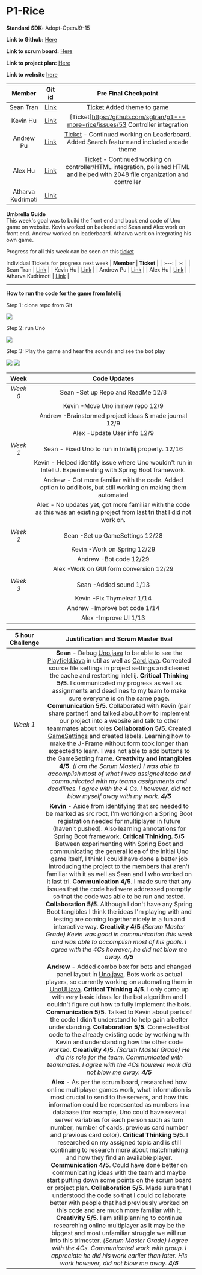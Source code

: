 # P1-Rice
**Standard SDK:** Adopt-OpenJ9-15

**Link to Github:** [Here](https://github.com/sgtran/p1---more-rice)

**Link to scrum board:** [Here](https://github.com/sgtran/p1---more-rice/projects/3)

**Link to project plan:** [Here](https://docs.google.com/document/d/1J7p0vuNPozwbu0-tjaQCutQNg-10E0QndgibnOdazJU/edit?usp=sharing)

**Link to website** [here](http://offsec.gq:8080/cards)

| **Member** | **Git id** | **Pre Final Checkpoint** |
| :---:   | :-: | :--------: |
| Sean Tran | [Link](https://github.com/sgtran) |[Ticket](https://github.com/sgtran/p1---more-rice/issues/52) Added theme to game |
| Kevin Hu |  [Link](https://github.com/keviin0)  | [Ticket]https://github.com/sgtran/p1---more-rice/issues/53 Controller integration |
| Andrew Pu |  [Link](https://github.com/andrewzpu) | [Ticket](https://github.com/sgtran/p1---more-rice/issues/48) - Continued working on Leaderboard. Added Search feature and included arcade theme |
| Alex Hu | [Link](https://github.com/AlexH04) | [Ticket](https://github.com/sgtran/p1---more-rice/issues/50) - Continued working on controller/HTML integration, polished HTML and helped with 2048 file organization and controller |
| Atharva Kudrimoti | [Link](https://github.com/athkud123) | |

 **Umbrella Guide**    
This week's goal was to build the front end and back end code of Uno game on website.
Kevin worked on backend and Sean and Alex work on front end.
Andrew worked on leaderboard.
Atharva work on integrating his own game.

Progress for all this week can be seen on this [ticket](https://github.com/sgtran/p1---more-rice/issues/49)

Individual Tickets for progress next week
| **Member** | **Ticket** |
| :---:   | :-: |
| Sean Tran | [Link](https://github.com/sgtran/p1---more-rice/issues/52) |
| Kevin Hu |  [Link](https://github.com/sgtran/p1---more-rice/issues/25)  |
| Andrew Pu |  [Link](https://github.com/sgtran/p1---more-rice/issues/48) |
| Alex Hu | [Link](https://github.com/sgtran/p1---more-rice/issues/50) |
| Atharva Kudrimoti | [Link](https://github.com/sgtran/p1---more-rice/issues/27) |





_____________________________________________________________________________________

 **How to run the code for the game from Intellij**    
 
Step 1: clone repo from Git 

![](resources/1.16.5.PNG)

Step 2: run Uno 

![](resources/1.16.1.PNG)

Step 3: Play the game and hear the sounds and see the bot play 

![](resources/1.16.2.PNG) 
![](resources/1.16.3.PNG)




| **Week** | **Code Updates** |         
| :---:   | :-: |
| *Week 0*| Sean -Set up Repo and ReadMe 12/8 |
|         | Kevin -Move Uno in new repo  12/9|
|         | Andrew -Brainstormed project ideas & made journal  12/9|
|         | Alex -Update User info 12/9|
|         |  
| *Week 1*| Sean - Fixed Uno to run in Intellij properly. 12/16|
|         | Kevin - Helped identify issue where Uno wouldn't run in IntelliJ. Experimenting with Spring Boot framework.|
|         | Andrew - Got more familiar with the code. Added option to add bots, but still working on making them automated|
|         | Alex - No updates yet, got more familiar with the code as this was an existing project from last tri that I did not work on.|
|         |                            |
| *Week 2*| Sean -Set up GameSettings 12/28 |
|         | Kevin -Work on Spring  12/29|
|         | Andrew -Bot code  12/29|
|         | Alex -Work on GUI form conversion 12/29|
|         |
| *Week 3*| Sean -Added sound 1/13 |
|         | Kevin -Fix Thymeleaf  1/14|
|         | Andrew -Improve bot code  1/14|
|         | Alex -Improve UI 1/13|






| **5 hour Challenge** | **Justification and Scrum Master Eval** |         
| :---:   | :-: |
| *Week 1*| **Sean** - Debug [Uno.java](https://github.com/sgtran/p1---rice/blob/main/src/ui/Uno.java) to be able to see the [Playfield.java](https://github.com/sgtran/p1---rice/blob/main/src/util/Playfield.java) in util as well as [Card.java](https://github.com/sgtran/p1---rice/blob/main/src/util/Card.java). Corrected source file settings in project settings and cleared the cache and restarting intellij. **Critical Thinking 5/5**. I communicated my progress as well as assignments and deadlines to my team to make sure everyone is on the same page. **Communication 5/5**. Collaborated with Kevin (pair share partner) and talked about how to implement our project into a website and talk to other teammates about roles **Collaboration 5/5**. Created [GameSettings](https://github.com/sgtran/p1---rice/blob/main/src/ui/GameSettings.java) and created labels. Learning how to make the J-Frame without form took longer than expected to learn. I was not able to add buttons to the GameSetting frame. **Creativity and intangibles 4/5**.        *(I am the Scrum Master) I was able to accomplish most of what I was assigned todo and communicated with my teams assignments and deadlines. I agree with the 4 Cs. I however, did not blow myself away with my work. **4/5***  |
|         | **Kevin** - Aside from identifying that src needed to be marked as src root, I'm working on a Spring Boot registration needed for multiplayer in future (haven't pushed).  Also learning annotations for Spring Boot framework. **Critical Thinking. 5/5** Between experimenting with Spring Boot and communicating the general idea of the initial Uno game itself, I think I could have done a better job introducing the project to the members that aren't familiar with it as well as Sean and I who worked on it last tri. **Communication 4/5**. I made sure that any issues that the code had were addressed promptly so that the code was able to be run and tested. **Collaboration 5/5**. Although I don't have any Spring Boot tangibles I think the ideas I'm playing with and testing are coming together nicely in a fun and interactive way. **Creativity 4/5**        *(Scrum Master Grade) Kevin was good in communication this week and was able to accomplish most of his goals. I agree with the 4Cs however, he did not blow me away. **4/5***|
|         | **Andrew** - Added combo box for bots and changed panel layout in [Uno.java](https://github.com/sgtran/p1---rice/blob/main/src/ui/Uno.java). Bots work as actual players, so currently working on automating them in [UnoUI.java](https://github.com/sgtran/p1---rice/blob/main/src/util/Card.java). **Critical Thinking 4/5**. I only came up with very basic ideas for the bot algorithm and I couldn't figure out how to fully implement the bots. **Communication 5/5**. Talked to Kevin about parts of the code I didn't understand to help gain a better understanding. **Collaboration 5/5**. Connected bot code to the already existing code by working with Kevin and understanding how the other code worked. **Creativity 4/5**.       *(Scrum Master Grade) He did his role for the team. Communicated with teammates. I agree with the 4Cs however work did not blow me away. **4/5*** |
|         | **Alex** - As per the scrum board, researched how online multiplayer games work, what information is most crucial to send to the servers, and how this information could be represented as numbers in a database (for example, Uno could have several server variables for each person such as turn number, number of cards, previous card number and previous card color). **Critical Thinking 5/5**. I researched on my assigned topic and is still continuing to research more about matchmaking and how they find an available player. **Communication 4/5**. Could have done better on communicating ideas with the team and maybe start putting down some points on the scrum board or project plan. **Collaboration 5/5**. Made sure that I understood the code so that I could collaborate better with people that had previously worked on this code and are much more familiar with it. **Creativity 5/5**. I am still planning to continue researching online multiplayer as it may be the biggest and most unfamiliar struggle we will run into this trimester.         *(Scrum Master Grade) I agree with the 4Cs. Communicated work with group. I appreciate he did his work earlier than later. His work however, did not blow me away. **4/5*** |

 
